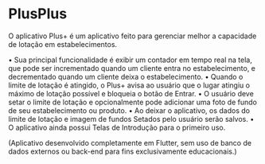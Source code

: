 # PlusPlus

O aplicativo Plus+ é um aplicativo feito para gerenciar melhor a capacidade de lotação em estabelecimentos.

• Sua principal funcionalidade é exibir um contador em tempo real na tela, que pode ser incrementado quando um cliente entra no estabelecimento, e decrementado quando um cliente deixa o estabelecimento.
• Quando o limite de lotação é atingido, o Plus+ avisa ao usuário que o lugar atingiu o máximo de lotação possível e bloqueia o botão de Entrar.
• O usuário deve setar o limite de lotação e opcionalmente pode adicionar uma foto de fundo de seu estabelecimento ou produto.
• Ao deixar o aplicativo, os dados do limite de lotação e imagem de fundos Setados pelo usuário serão salvos.
• O aplicativo ainda possui Telas de Introdução para o primeiro uso.

(Aplicativo desenvolvido completamente em Flutter, sem uso de banco de dados externos ou back-end para fins exclusivamente educacionais.)
